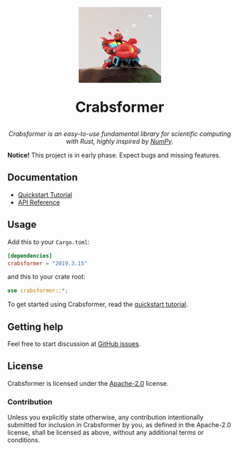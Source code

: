 <p align="center">
  <img alt="Crabsformer. Larva Island S01E06" src="crabsformer.png">
  <p align="center" style="font-size:32px;"><b>Crabsformer</b></p>
  <p align="center">
    <i>
    Crabsformer is an easy-to-use fundamental library for
    scientific computing with Rust, highly inspired by
    <a href="http://www.numpy.org/">NumPy</a>.
    </i>
  </p>
</p>

**Notice!** This project is in early phase. Expect bugs and missing features.

## Documentation
- [Quickstart Tutorial][quickstart tutorial]
- [API Reference]

[NumPy]: http://www.numpy.org/
[API Reference]: https://docs.rs/crabsformer

## Usage
Add this to your `Cargo.toml`:

```toml
[dependencies]
crabsformer = "2019.3.15"
```

and this to your crate root:

```rust
use crabsformer::*;
```

To get started using Crabsformer, read the [quickstart tutorial].

[quickstart tutorial]:  https://docs.rs/crabsformer#quickstart-tutorial

## Getting help
Feel free to start discussion at [GitHub issues].

[Github issues]: https://github.com/pyk/crabsformer/issues/new/choose

## License
Crabsformer is licensed under the [Apache-2.0](./LICENSE) license.

### Contribution
Unless you explicitly state otherwise, any contribution intentionally
submitted for inclusion in Crabsformer by you, as defined in the Apache-2.0
license, shall be licensed as above, without
any additional terms or conditions.
